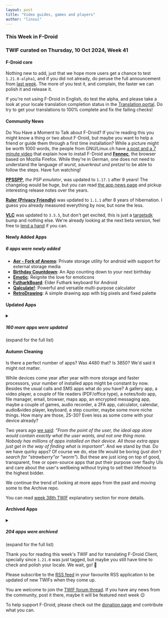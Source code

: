 ```yaml
---
layout: post
title: "Video guides, games and players"
author: "linsui"
---
```


### This Week in F-Droid

### TWIF curated on Thursday, 10 Oct 2024, Week 41

#### F-Droid core

Nothing new to add, just that we hope more users get a chance to test `1.21.0-alpha1`, and if you did not already, do peruse the full announcement from [last week](https://f-droid.org/2024/10/03/twif.html#f-droid-core). The more of you test it, and complain, the faster we can polish it and release it.

If you're not using F-Droid in English, do test the alpha, and please take a look at your locale translation completion status in the [Translation portal](https://hosted.weblate.org/projects/f-droid/f-droid/). Do try to get your translations to 100% complete and fix the failing checks!


#### Community News

Do You Have a Moment to Talk about F-Droid? If you're reading this you might know a thing or two about F-Droid, but maybe you want to help a friend or guide them through a first time installation? While a picture might be worth 1000 words, the people from GNU/Linux.ch have [a post and a 7 minute video](https://gnulinux.ch/f-droid-und-fennec) that explain how to install F-Droid and **[Fennec](https://f-droid.org/packages/org.mozilla.fennec_fdroid/)**, the browser based on Mozilla Firefox. While they're in German, one does not need to understand the language of _wurst, sauerkraut und pretzel_ to be able to follow the steps. Have fun watching!

**[PPSSPP](https://f-droid.org/packages/org.ppsspp.ppsspp)**, _the PSP emulator_, was updated to `1.17.1` after 9 years! The changelog would be huge, but you can read [the app news page](https://www.ppsspp.org/news/) and pickup interesting release notes over the years.

**[Ruler \(Privacy Friendly\)](https://f-droid.org/packages/org.secuso.privacyfriendlyruler)** was updated to `1.1.1` after 8 years of hibernation. I guess you already measured everything by now, but none the less.

**[VLC](https://f-droid.org/packages/org.videolan.vlc)** was updated to `3.5.5`, but don't get excited, this is just a [targetsdk](https://f-droid.org/2024/02/29/twif.html#f-droid-core) bump and nothing else. We're already looking at the next beta version, feel free to [lend a hand](https://gitlab.com/fdroid/fdroiddata/-/merge_requests/15960) if you can.


#### Newly Added Apps
##### 6 apps were newly added
* **[Aer \- Fork of Anemo](https://f-droid.org/packages/alt.nainapps.aer)**: Private storage utility for android with support for external storage media
* **[Birthday Countdown](https://f-droid.org/packages/de.drmaxnix.birthdaycountdown)**: An App counting down to your next birthday
* **[Emotic](https://f-droid.org/packages/futuristicgoo.emotic)**: Reignite the love for emoticons
* **[FutharkBoard](https://f-droid.org/packages/de.drmaxnix.futharkboard)**: Elder Futhark keyboard for Android
* **[Qalculate\!](https://f-droid.org/packages/com.jherkenhoff.qalculate)**: Powerful and versatile multi\-purpose calculator
* **[RetroDrawing](https://f-droid.org/packages/com.github.msx80.retrodrawing)**: A simple drawing app with big pixels and fixed palette


#### Updated Apps
<details markdown=1>
<summary><h5>160 more apps were updated</h5> (expand for the full list)</summary>

* **[addy\.io \(formerly AnonAddy\)](https://f-droid.org/packages/host.stjin.anonaddy)** was updated to `v5.3.2`
* **[Amber](https://f-droid.org/packages/com.greenart7c3.nostrsigner)** was updated to `2.0.5`
* **[APK Explorer & Editor](https://f-droid.org/packages/com.apk.editor)** was updated to `v0.29`
* **[ArcaneChat](https://f-droid.org/packages/chat.delta.lite)** was updated to `1.46.20`
* **[Arcticons](https://f-droid.org/packages/com.donnnno.arcticons)** was updated to `11.0.5`
* **[Arcticons Black](https://f-droid.org/packages/com.donnnno.arcticons.light)** was updated to `11.0.5`
* **[Arcticons Day & Night](https://f-droid.org/packages/com.donnnno.arcticons.daynight)** was updated to `11.0.5`
* **[Arcticons Material You](https://f-droid.org/packages/com.donnnno.arcticons.you)** was updated to `11.0.5`
* **[Aria for Misskey](https://f-droid.org/packages/com.poppingmoon.aria)** was updated to `0.15.0`
* **[Audio Spectrum Analyzer](https://f-droid.org/packages/org.woheller69.audio_analyzer_for_android)** was updated to `2.7`
* **[Aurora Store](https://f-droid.org/packages/com.aurora.store)** was updated to `4.6.2`
* **[Avare](https://f-droid.org/packages/com.ds.avare)** was updated to `11.0.2`
* **[BedrockStation \(Pro\)](https://f-droid.org/packages/me.sergiotarxz.bedrockstation.pro)** was updated to `1.2-pro`
* **[BendyStraw](https://f-droid.org/packages/rocks.mm_dev.BendyStraw)** was updated to `1.2.0`
* **[BetterCounter](https://f-droid.org/packages/org.kde.bettercounter)** was updated to `4.9.4`
* **[Bible Notify](https://f-droid.org/packages/com.correctsyntax.biblenotify)** was updated to `4.8`
* **[bilimiao](https://f-droid.org/packages/com.a10miaomiao.bilimiao)** was updated to `2.3.10`
* **[Bitmask](https://f-droid.org/packages/se.leap.bitmaskclient)** was updated to `1.4.1`
* **[Bluetooth Remote](https://f-droid.org/packages/com.atharok.btremote)** was updated to `1.4.0`
* **[Butterfly](https://f-droid.org/packages/dev.linwood.butterfly)** was updated to `2.2.0`
* **[Cache Cleaner](https://f-droid.org/packages/com.github.bmx666.appcachecleaner)** was updated to `2.2.9`
* **[Camera Date Folders](https://f-droid.org/packages/de.kromke.andreas.cameradatefolders)** was updated to `1.3.2p`
* **[Capy Reader](https://f-droid.org/packages/com.capyreader.app)** was updated to `2024.10.1058`
* **[Cartes IGN](https://f-droid.org/packages/fr.ign.geoportail)** was updated to `3.1.16`
* **[Celestia](https://f-droid.org/packages/space.celestia.mobilecelestia)** was updated to `1.7.8`
* **[Chance](https://f-droid.org/packages/com.github.jameshnsears.chance)** was updated to `1.2.1`
* **[Chip Defense](https://f-droid.org/packages/de.chadenas.cpudefense)** was updated to `1.43`
* **[Cirrus](https://f-droid.org/packages/org.woheller69.omweather)** was updated to `3.2`
* **[Citrine](https://f-droid.org/packages/com.greenart7c3.citrine)** was updated to `0.5.1`
* **[Ciyue](https://f-droid.org/packages/org.eu.mumulhl.ciyue)** was updated to `0.9.0`
* **[Clash Meta For Android](https://f-droid.org/packages/com.github.metacubex.clash.meta)** was updated to `2.11.1.Meta`
* **[Clipious](https://f-droid.org/packages/com.github.lamarios.clipious)** was updated to `1.22.2`
* **[Clock](https://f-droid.org/packages/com.best.deskclock)** was updated to `2.8`
* **[Compass](https://f-droid.org/packages/com.bobek.compass)** was updated to `1.14.5`
* **[CPU Info](https://f-droid.org/packages/com.kgurgul.cpuinfo)** was updated to `6.0.1`
* **[Daily Dozen](https://f-droid.org/packages/org.nutritionfacts.dailydozen)** was updated to `27`
* **[Delta Icon Pack](https://f-droid.org/packages/website.leifs.delta.foss)** was updated to `1.9.6`
* **[DuckDuckGo Privacy Browser](https://f-droid.org/packages/com.duckduckgo.mobile.android)** was updated to `5.215.0`
* **[EasySync](https://f-droid.org/packages/com.phpbg.easysync)** was updated to `1.11`
* **[EBT New Note](https://f-droid.org/packages/com.marv42.ebt.newnote)** was updated to `0.79.0`
* **[EinkBro](https://f-droid.org/packages/info.plateaukao.einkbro)** was updated to `12.1.0`
* **[Endless Sky](https://f-droid.org/packages/com.github.thewierdnut.endless_mobile)** was updated to `0.10.9-45`
* **[Energize](https://f-droid.org/packages/com.flasskamp.energize)** was updated to `0.10.1`
* **[Ente Photos](https://f-droid.org/packages/io.ente.photos.fdroid)** was updated to `0.9.46`
* **[FairEmail](https://f-droid.org/packages/eu.faircode.email)** was updated to `1.2235`
* **[Find My Device \(FMD\)](https://f-droid.org/packages/de.nulide.findmydevice)** was updated to `0.7.1`
* **[Findroid](https://f-droid.org/packages/dev.jdtech.jellyfin)** was updated to `0.15.3`
* **[Freebloks](https://f-droid.org/packages/de.saschahlusiak.freebloks)** was updated to `1.6.2`
* **[Fucks Given](https://f-droid.org/packages/rocks.poopjournal.fucksgiven)** was updated to `1.0.5`
* **[Föhnix](https://f-droid.org/packages/foehnix.widget)** was updated to `4.0`
* **[Gauguin](https://f-droid.org/packages/org.piepmeyer.gauguin)** was updated to `0.31.0`
* **[Ghost Commander](https://f-droid.org/packages/com.ghostsq.commander)** was updated to `1.64b2`
* **[GPTMobile](https://f-droid.org/packages/dev.chungjungsoo.gptmobile)** was updated to `0.5.0`
* **[Graded \- Grade tracker](https://f-droid.org/packages/com.NightDreamGames.Grade.ly)** was updated to `2.7.0`
* **[Gramophone](https://f-droid.org/packages/org.akanework.gramophone)** was updated to `1.0.13`
* **[Green: Bitcoin Wallet](https://f-droid.org/packages/com.greenaddress.greenbits_android_wallet)** was updated to `4.0.35`
* **[Grit](https://f-droid.org/packages/com.shub39.grit)** was updated to `1.3.1`
* **[Grocy: Self\-hosted Grocery Management](https://f-droid.org/packages/xyz.zedler.patrick.grocy)** was updated to `3.6.0`
* **[Home Assistant](https://f-droid.org/packages/io.homeassistant.companion.android.minimal)** was updated to `2024.9.4-minimal`
* **[i2pd](https://f-droid.org/packages/org.purplei2p.i2pd)** was updated to `2.54.0`
* **[ICSx⁵](https://f-droid.org/packages/at.bitfire.icsdroid)** was updated to `2.2.5`
* **[Immich](https://f-droid.org/packages/app.alextran.immich)** was updated to `1.117.0`
* **[Infomaniak kDrive](https://f-droid.org/packages/com.infomaniak.drive)** was updated to `5.0.11`
* **[Infomaniak Mail](https://f-droid.org/packages/com.infomaniak.mail)** was updated to `1.6.0`
* **[Inure App Manager \(Trial\)](https://f-droid.org/packages/app.simple.inure)** was updated to `Build100.6.8`
* **[Invoice Ninja](https://f-droid.org/packages/com.invoiceninja.app)** was updated to `5.0.171`
* **[Jitsi Meet](https://f-droid.org/packages/org.jitsi.meet)** was updated to `24.5.0`
* **[Journalize](https://f-droid.org/packages/com.example.journal)** was updated to `1.1.0`
* **[Kanji Dojo](https://f-droid.org/packages/ua.syt0r.kanji.fdroid)** was updated to `2.1.3`
* **[Karbon](https://f-droid.org/packages/com.rk.xededitor)** was updated to `2.7.3`
* **[Katawa Shoujo: Re\-Engineered](https://f-droid.org/packages/com.fhs.ksre)** was updated to `1.4.8`
* **[KDE Connect](https://f-droid.org/packages/org.kde.kdeconnect_tp)** was updated to `1.32.5`
* **[Keep Alive](https://f-droid.org/packages/io.keepalive.android)** was updated to `1.3.0`
* **[Kepler\-App](https://f-droid.org/packages/de.keplerchemnitz.kepler_app)** was updated to `2.6.2`
* **[Kid3](https://f-droid.org/packages/net.sourceforge.kid3)** was updated to `3.9.6`
* **[Kin Nai D](https://f-droid.org/packages/com.icesu.kinnaid)** was updated to `1.0.7`
* **[KISS Launcher](https://f-droid.org/packages/fr.neamar.kiss)** was updated to `3.21.3`
* **[Kotatsu](https://f-droid.org/packages/org.koitharu.kotatsu)** was updated to `7.6.2`
* **[LavSeeker](https://f-droid.org/packages/org.woheller69.lavatories)** was updated to `2.5`
* **[LibreOffice 2024 Schedule](https://f-droid.org/packages/info.metadude.android.libreoffice.schedule)** was updated to `1.66.1-LibreOffice-Edition`
* **[LinkDroid for Linkwarden](https://f-droid.org/packages/com.sbv.linkdroid)** was updated to `1.1.1`
* **[Linwood Butterfly Nightly](https://f-droid.org/packages/dev.linwood.butterfly.nightly)** was updated to `2.2.1-rc.0`
* **[Mastodon](https://f-droid.org/packages/org.joinmastodon.android)** was updated to `2.7.2`
* **[Material Notes](https://f-droid.org/packages/com.maelchiotti.localmaterialnotes)** was updated to `1.7.0`
* **[Metronome](https://f-droid.org/packages/com.bobek.metronome)** was updated to `1.6.2`
* **[Micro REPL](https://f-droid.org/packages/micro.repl.ma7moud3ly)** was updated to `1.5`
* **[Mill](https://f-droid.org/packages/com.calcitem.sanmill)** was updated to `5.0.0`
* **[Minetest](https://f-droid.org/packages/net.minetest.minetest)** was updated to `5.9.1`
* **[MoasdaWiki App](https://f-droid.org/packages/net.moasdawiki.app)** was updated to `3.9.1.0`
* **[MOROway App](https://f-droid.org/packages/de.moroway.oc)** was updated to `10.1.0`
* **[MuPDF mini](https://f-droid.org/packages/com.artifex.mupdf.mini.app)** was updated to `1.24.10a`
* **[MuPDF viewer](https://f-droid.org/packages/com.artifex.mupdf.viewer.app)** was updated to `1.24.10a`
* **[MusicSearch](https://f-droid.org/packages/io.github.lydavid.musicsearch)** was updated to `1.7.0-beta.3`
* **[My Expenses](https://f-droid.org/packages/org.totschnig.myexpenses)** was updated to `3.8.9`
* **[NanoLedger](https://f-droid.org/packages/be.chvp.nanoledger)** was updated to `0.6.1`
* **[Next Actualités informatiques](https://f-droid.org/packages/com.pcinpact)** was updated to `2.8.0`
* **[Nextcloud Dev](https://f-droid.org/packages/com.nextcloud.android.beta)** was updated to `20241008`
* **[Notesnook \- Private notes app](https://f-droid.org/packages/com.streetwriters.notesnook)** was updated to `3.0.18`
* **[Obtainium](https://f-droid.org/packages/dev.imranr.obtainium.fdroid)** was updated to `1.1.26`
* **[Ogre Sample Browser](https://f-droid.org/packages/org.ogre.browser)** was updated to `14.3.0`
* **[Olauncher](https://f-droid.org/packages/app.olauncher)** was updated to `v4.3.4`
* **[Open Sudoku](https://f-droid.org/packages/org.moire.opensudoku)** was updated to `4.0.10`
* **[Openlib](https://f-droid.org/packages/com.app.openlib)** was updated to `1.0.8`
* **[OpenTracks](https://f-droid.org/packages/de.dennisguse.opentracks)** was updated to `v4.14.0`
* **[Organic Maps: Hike, Bike, Drive Offline](https://f-droid.org/packages/app.organicmaps)** was updated to `2024.10.04-7-FDroid`
* **[Orgro](https://f-droid.org/packages/com.madlonkay.orgro)** was updated to `1.42.2`
* **[Orgzly Revived](https://f-droid.org/packages/com.orgzlyrevived)** was updated to `1.8.27`
* **[OSM Dashboard for OpenTracks](https://f-droid.org/packages/de.storchp.opentracks.osmplugin)** was updated to `4.3.0`
* **[OSM Dashboard Offline for OpenTracks](https://f-droid.org/packages/de.storchp.opentracks.osmplugin.offline)** was updated to `4.3.0`
* **[Pachli for Mastodon](https://f-droid.org/packages/app.pachli)** was updated to `2.8.2`
* **[Pagan](https://f-droid.org/packages/com.qfs.pagan)** was updated to `1.5.7`
* **[Peristyle](https://f-droid.org/packages/app.simple.peri)** was updated to `v3.1.0`
* **[PhotoChiotte](https://f-droid.org/packages/la.daube.photochiotte)** was updated to `1.57`
* **[Pie Launcher](https://f-droid.org/packages/de.markusfisch.android.pielauncher)** was updated to `1.20.1`
* **[Pineapple Lock Screen \(OSS\)](https://f-droid.org/packages/net.blumia.pineapple.lockscreen.oss)** was updated to `1.4.0-oss`
* **[Podcini\.R \- Podcast instrument](https://f-droid.org/packages/ac.mdiq.podcini.R)** was updated to `6.9.1`
* **[Presence Publisher](https://f-droid.org/packages/org.ostrya.presencepublisher)** was updated to `2.6.4`
* **[ProtonVPN \- Secure and Free VPN](https://f-droid.org/packages/ch.protonvpn.android)** was updated to `5.6.8.0`
* **[RailTrip](https://f-droid.org/packages/fr.nocle.passegares)** was updated to `1.5.1`
* **[Railway station photos](https://f-droid.org/packages/de.bahnhoefe.deutschlands.bahnhofsfotos)** was updated to `15.3.0`
* **[Rank\-My\-Favs](https://f-droid.org/packages/com.dessalines.rankmyfavs)** was updated to `0.5.2`
* **[Recording Studio Lite](https://f-droid.org/packages/io.github.leonidius20.recorder.lite)** was updated to `0.1.5`
* **[RidgeScout](https://f-droid.org/packages/com.ridgebotics.ridgescout)** was updated to `0.5`
* **[Riseup VPN](https://f-droid.org/packages/se.leap.riseupvpn)** was updated to `1.4.1`
* **[RunnerUp](https://f-droid.org/packages/org.runnerup.free)** was updated to `2.8.0.0`
* **[Saber](https://f-droid.org/packages/com.adilhanney.saber)** was updated to `0.25.0`
* **[Satunes](https://f-droid.org/packages/io.github.antoinepirlot.satunes)** was updated to `2.3.2`
* **[Save Locally: Share2Storage](https://f-droid.org/packages/com.mateusrodcosta.apps.share2storage)** was updated to `1.3.3`
* **[SBW](https://f-droid.org/packages/com.btcontract.wallet)** was updated to `2.5.9`
* **[Shadowsocks](https://f-droid.org/packages/com.github.shadowsocks)** was updated to `5.3.4-nightly`
* **[Shadowsocks TV](https://f-droid.org/packages/com.github.shadowsocks.tv)** was updated to `5.3.4-nightly`
* **[Share Paste O2](https://f-droid.org/packages/alt.nainapps.sharepaste.fdroid)** was updated to `2024.10.05`
* **[Sharing](https://f-droid.org/packages/com.ammar.sharing)** was updated to `v1.5.2-beta1`
* **[Shattered Pixel Dungeon](https://f-droid.org/packages/com.shatteredpixel.shatteredpixeldungeon)** was updated to `2.5.3`
* **[Shitter](https://f-droid.org/packages/org.nuclearfog.twidda)** was updated to `3.5.9`
* **[ShowCase](https://f-droid.org/packages/com.wirelessalien.android.moviedb)** was updated to `1.0`
* **[SimpleMarkdown](https://f-droid.org/packages/com.wbrawner.simplemarkdown.free)** was updated to `2024.10.0-free`
* **[SpamBlocker \(Call & SMS\)](https://f-droid.org/packages/spam.blocker)** was updated to `2.2`
* **[Spotube](https://f-droid.org/packages/oss.krtirtho.spotube)** was updated to `3.8.2`
* **[SshDaemon](https://f-droid.org/packages/com.daemon.ssh)** was updated to `2.1.19`
* **[Street­Complete](https://f-droid.org/packages/de.westnordost.streetcomplete)** was updated to `59.2`
* **[Stroke Input Method \(筆畫輸入法\)](https://f-droid.org/packages/io.github.yawnoc.strokeinput)** was updated to `1.3.0`
* **[Taskbar](https://f-droid.org/packages/com.farmerbb.taskbar)** was updated to `6.2.2`
* **[Terminal Emulator](https://f-droid.org/packages/com.termoneplus)** was updated to `5.2.0/X`
* **[Threema Libre](https://f-droid.org/packages/ch.threema.app.libre)** was updated to `5.5.1l`
* **[Thumb\-Key](https://f-droid.org/packages/com.dessalines.thumbkey)** was updated to `3.4.15`
* **[Timed Shutdown \[No Root\]](https://f-droid.org/packages/com.maforn.timedshutdown)** was updated to `v2.70`
* **[Tinc Mesh VPN](https://f-droid.org/packages/org.pacien.tincapp)** was updated to `0.42`
* **[Traditional T9](https://f-droid.org/packages/io.github.sspanak.tt9)** was updated to `39.0`
* **[TRIfA](https://f-droid.org/packages/com.zoffcc.applications.trifa)** was updated to `1.0.236`
* **[Tuta Mail](https://f-droid.org/packages/de.tutao.tutanota)** was updated to `246.241004.0`
* **[Unciv](https://f-droid.org/packages/com.unciv.app)** was updated to `4.13.14`
* **[Unstoppable Crypto Wallet](https://f-droid.org/packages/io.horizontalsystems.bankwallet)** was updated to `0.40.0`
* **[Voyager for Lemmy](https://f-droid.org/packages/app.vger.voyager)** was updated to `2.18.2`
* **[WhatSave](https://f-droid.org/packages/com.simplified.wsstatussaver)** was updated to `1.4.2`
* **[Wikipedia](https://f-droid.org/packages/org.wikipedia)** was updated to `r/2.7.50504-r-2024-10-01`
* **[Wire • Secure Messenger](https://f-droid.org/packages/com.wire)** was updated to `4.8.5-29411-fdroid`
* **[YAACC](https://f-droid.org/packages/de.yaacc)** was updated to `4.2.0`
* **[Zulip](https://f-droid.org/packages/com.zulipmobile)** was updated to `27.231`
* **[µLauncher](https://f-droid.org/packages/de.jrpie.android.launcher)** was updated to `j-0.0.12`

</details>


#### Autumn Cleaning

Is there a perfect number of apps? Was 4480 that? Is 3850? We'd said it might not matter. 

While devices come year after year with more storage and faster processors, your number of installed apps might be constant by now. Besides the usual calls and SMS apps what do you have? A gallery app, a video player, a couple of file readers (PDF/office type), a notes/todo app, file manager, email, browser, maps app, an encrypted messaging app, maybe a couple of games, audio recorder, a 2FA app, calculator, calendar, audio&video player, keyboard, a step counter, maybe some more niche things. How many are those, 25-30? Even less as some come with your device already?

Two years ago [we said](https://f-droid.org/2022/11/23/why-curation-and-decentralization-is-better-than-millions-of-apps.html): _"From the point of the user, the ideal app store would contain exactly what the user wants, and not one thing more. Nobody has millions of apps installed on their device. All those extra apps just get in the way of finding what is important"_. And we stand by that. Do we have quirky apps? Of course we do, else life would be boring (_just don't search for "strawberry"or "worm"_). But these are just icing on top of good, transparent, free or open-source apps that put their purpose over flashy UIs and care about the user's wellbeing without trying to sell their lifehood to the highest bidder.

We continue the trend of looking at more apps from the past and moving some to the Archive repo. 

You can read [week 38th TWIF](https://f-droid.org/2024/09/19/twif.html#autumn-cleaning) explanatory section for more details.

#### Archived Apps
<details markdown=1>
<summary><h5>204 apps were archived</h5> (expand for the full list)</summary>

* $HELL: Terminal emulator with integrated script editor
* 2048: Puzzle game
* 920 Editor: Text editor
* A Time Tracker: Easily start/stop time tracking for activities
* aCalDAV: Synchronize calendar with a CalDAV server
* Add to calendar: Import \.ics files into calendar
* AiCiA: IRC client
* aLogcat: View system and app log
* aLogcat ROOT: View color\-coded, Android device \(logcat\) logs directly from your phone
* androidVNC: VNC \(remote desktop\) viewer _(Plenty to [install](https://search.f-droid.org/?q=vnc))_
* APG: Encrypt email and files
* APKShare: Extract and share you installed apps' APK
* App Tracker: Track your app usage
* AppBak: Back up list of installed apps
* Applications Info: Show metadata of installed applications
* AppOpsX: A front\-end for the AppOpsService
* Arity: Scientific calculator _(Get the updated [fork](https://f-droid.org/packages/org.woheller69.arity/))_
* arXiv mobile: Client for arXiv\.org
* arXiv Papers: Search, download and save arXiv scientific papers
* Battery Charge Limit: Stops charging at a desired level
* BatteryCalibration: Calibrate your battery
* BeHe Keyboard: Hacking & programming keyboard with material design
* BeHe Pro: Browse the web
* BookList: Unofficial Google Books viewer
* Booky McBookface eReader: An extremely unfancy and very basic ebook reader
* Brightness Widget: Change brightness on the homescreen
* Caffeine Tile: Keep your device from sleeping
* Calculator: Make calculations
* Calculator: Stylish calculator
* CalDAV Sync Adapter: Synchronize calendar with a CalDAV server
* Calendar ICS adapter: Import and export calendar files
* Call recorder for Android: Record calls _(2 apps shared this name, so much for imagination)_
* CatLog: View the system log
* Chord Reader: Chords for guitar players
* Chord Reader: Search for, display, transpose and save chords on your phone
* Compass: Graphical compass
* Congress Fahrplan: Overview of all talks of the Chaos Communication Congress
* Contact Widget: Scroll through your contacts on the home screen
* Debatekeeper: Time debates
* Debian Kit: Install Debian alongside your system _(Maybe try [AnLinux](https://f-droid.org/packages/exa.lnx.a/))_
* DeskCon: Integrate mobile devices with a desktop
* Dialer2: Clean T9\-like dialer
* DroidRec: Record your screen
* Easy Weather: Easy and quick weather app
* EasyLight: Flashlight
* Emerald Launcher: Simple custom home screen
* Export Contacts: Export contacts to a file
* Face Slim: Connect to Facebook
* Faenza ADW Theme: ADW theme
* Fairphone 1 Launcher: Launcher originally designed for the Fairphone 1
* Fairphone 2 Launcher: Launcher originally designed for the Fairphone 2
* Fairphone Clock Widget: Clock widget originally designed for the Fairphone 2
* FAST App Search Tool: Find apps just by typing
* FASTer App Search Tool: Find apps just by typing
* FastHub\-Libre: A GitHub client app built from ground up _(A great client, greatly missed! [OctoDroid](https://f-droid.org/packages/com.gh4a/) appears to be in great shape)_
* FBReader: An e\-book reader
* FBReader TTS\+ Plugin: Enhanced TTS plugin for FBReader
* Fedi Photo: Fedi Photo \- quickly post photos to the Fediverse _(One of [these](https://search.f-droid.org/?q=pixelfed) might be better)_
* File Explorer: File Manager
* File Manager: CyanogenMod file manager backport
* File Manager Pro: File manager
* FindMyPhone: Helps you find a mislaid phone
* Flashlight: Use camera LED as flashlight
* Forecast widgets: Weather Widget
* Frost: Monotone icon pack
* FrostWire: File\-sharing and searching
* Gasflow: Show network speed in the status bar
* Gear Shift: Manage Transmission bittorent client
* GitHub: Official Github client
* Good Weather: Display weather information
* Graph 89: Calculator emulator with TI84 support
* HashPass: Use hashes as passwords
* HgLauncher: A launcher for a slow day
* Hydrate: Set targets for water intake
* Import Contacts: Restore contacts from a file
* Instant Sound Effects: Make your friends laugh with four great free sound effects
* Jelly Clock: Simple clock widget
* JfCupsPrintService: Connect to CUPS/IPP network printers
* JLyr Lyrics: Get lyrics
* JumpGo: Browse the web
* Just Notes: Take notes with import and export features
* Just Player: Music player
* Just Player Plugin: Ampache: Ampache plugin for Just Player
* Just Player Plugin: Podcast: Podcast plugin for Just\-Player
* KanaDrill: Learn the Japanese kana
* Kernel Adiutor: Manage kernel parameters
* Kinolog: Search and log watched movies
* kure Music Player: Music player
* Launch App Ops: Show a hidden screen
* Launcher: A distraction\-free minimal homescreen for Android
* LeafPic: View your images and galleries
* LeafPic Revived: A full\-featured gallery app
* Lexic: Word Game
* LinConnect: Mirror notifications to desktop
* Lyrically: A lyrics app which works everywhere
* MaterialFBook: Browse Facebook
* Materialistic: Interact with the "Hacker news" site
* MatLog Libre: Material Design logcat reader based on CatLog
* Metronome: A light and reliable metronome
* Metronome: Produces an audible click at a regular interval
* mGerrit: Gerrit client
* Midori: lightweight, fast and free web browser for Android 
* Minesweeper: Classic minesweeper game
* MineSweeper: Clear minefield without detonating a mine
* miniNoteViewer: Note taker with encryption
* MobileOrg: TODO list/task management
* MouseApp: Mastodon multi\-instances client
* Movie DB: Search through movies and series and save them in a local offline database
* MPDroid: MPD \(Music Player Daemon\) client
* My App List: Ex\- and import list of installed applications
* NDKmol: Molecule viewer
* Network Monitor: Check network connectivity
* nicoWnnG: Keyboard for JA
* No\-frills CPU Control CLASSIC: Set CPU modes
* NoLauncher: An extremely lightweight launcher
* NoteBuddy: Store encrypted notes
* Notepad: Basic note taking
* Notepad: Take notes
* OI File Manager: File manager
* OI Flashlight: Helps you find your way in the dark
* OI Notepad: Take notes
* OI Safe: Password and private data manager
* Open Aviation Map: Display aviation maps
* Open Explorer Beta: File manager
* Open FlashLight: Camera LED toggle
* Open Manager: A simple file browser and manager
* OpenAPK: A material design app manager forked from ML Manager
* OpenCanteen: An unofficial client for the iCanteen food system
* OpenTimer: Countdown Timer
* OpenWnn: Japanese Input method
* OpenWnn Legacy: zh\_CN/ja keyboard
* Password Hash: Create passwords for each website
* Pedometer: Count your steps
* Pedometer: Measure your steps _([Step up to this app](https://f-droid.org/packages/org.secuso.privacyfriendlyactivitytracker/) instead)_
* Performance Control: System configuration
* Petronius: Wardrobe assistant
* Pixiv for Muzei: Muzei art source extension for Pixiv
* Plain UPnP \- UPnP / DLNA server and browser: UPnP control point application
* PodListen: Podcast player with lightweight interface
* Pomodoro: Productivity timer
* Pomodoro Tasks: Task Manager
* Power Ampache: A material design player for Ampache _(There's a [version two](https://f-droid.org/packages/luci.sixsixsix.powerampache2.fdroid/) out there)_
* Pretty Good Music Player: Folder\-based, no frills music player
* qBittorrent Client Pro: Companion app for qBittorrent client
* QuickSnap: Basic camera app
* Recent Contacts Widget: Access contact info quickly
* ReLaunch: Launcher for eInk/eBook devices
* Remote for VLC: Control VLC with your phone
* Riksdagskollen: Allow users to keep track of the Swedish parliament
* Scanner For Zotero: Get bibliographic information for ISBN barcodes
* Scarlet FDroid: Quick and beautiful note\-taking
* Search Based Launcher: Minimalistic home\-screen _(Yes, you know already, [KISS](https://f-droid.org/packages/fr.neamar.kiss/))_
* Search Light: LED Flashlight
* sesam: Hash based password manager
* ShoLi: Shopping lists manager
* Simple IRC: Connect to an IRC server
* Simple Rss: RSS reader
* Simple ToDo: To\-Do / Task list with beautiful minimalistic design and reminders
* Simple Weather: Get weather information
* Simply Do: Simple item list manager
* Sithakuru: Libre Sinhala Keyboard
* SlimSocial for Twitter: Access Twitter
* Smart Receipts: Save Time: Photograph Receipts, Track Mileage, and Create Expense Reports
* SMS Backup\+: Backup SMS, MMS and call history to IMAP
* SNotepad: Take notes
* Sound Recorder: Record audio files
* Sound Recorder: Record your voice
* STweaks: Kernel configuration
* Subsonic: Play media across the network
* Superuser: Manage root access _(2 apps shared this name, so much for imagination)_
* SuperUStats Usage stats viewer: View Android "usage stats" \(statistics about what apps you are using how often
* Swiftnotes: Take notes
* Symphony: A genre and album based music player
* Talalarmo: Minimal, simple and free alarm clock thoughtfully designed by nap enthusiasts
* Ted: Lightweight text editor
* TEdit : A text editor with graphical file browser
* Tensor: Matrix \(chat\) client _(Spoiler alert! Latest [Element X](https://f-droid.org/packages/io.element.android.x/) update is building while your read this)_
* Text Fairy: An OCR App _(I'd try [OCR based on Tesseract 5](https://f-droid.org/packages/io.github.subhamtyagi.ocr))_
* TextWarrior: Text editor
* Tinc: Port of Tinc VPN
* Tinfoil for Facebook: Facebook browser with privacy
* Tinfoil for Twitter: Twitter browser with privacy
* Tint Browser: Web browser
* Tint Browser Adblock Addon: Ad blocker
* To Do: TODO lists
* Toe: Tic Tac Toe game
* Torch: LED Torch
* Torchlight: Use the flash of your camera as a light
* TrebleShot: Send and receive files over available connections _([LocalSend](https://f-droid.org/packages/org.localsend.localsend_app/) works nice)_
* Tricorder: Sci\-fi gadget
* TurtlePlayer: Audio player
* TV KILL: Turn off TVs
* Twik: Manage and generate secure passwords
* UBIC Wallet: Wallet for the Unconditional Basic InCome
* Urecord: Audio Recorder
* WateryDroid: WateryDroid is a very a very very simple and small app to remind you to drink water
* Weather Widget: Add widget to home screen with weather 5 to 7 day weather forecast
* Wi\-Fi Matic: Toggle Wi\-Fi based on location
* WorkTime: Tracks your work time _(I heard [Track Work Time](https://f-droid.org/packages/org.zephyrsoft.trackworktime/) is fine)_
* Writeily Pro: Edit markdown files
* XBMC Remote: XBMC Media Center Remote Control
* Yaaic: IRC \(chat\) client

</details>

Thank you for reading this week's TWIF and for translating F-Droid Client, specially since `1.21.0` was just tagged, but maybe you still have time to check and polish your locale. We wait, go! 🙂

Please subscribe to the [RSS feed](https://f-droid.org/news/) in your favourite RSS application to be updated of new TWIFs when they come up.

You are welcome to join the [TWIF forum thread](https://forum.f-droid.org/t/new-twif-submission-thread/23546). If you have any news from the community, post it there, maybe it will be featured next week 😉

To help support F-Droid, please check out the [donation page](https://f-droid.org/donate/) and contribute what you can.

